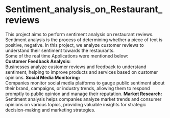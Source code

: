 # Sentiment_analysis_on_Restaurant_reviews
This project aims to perform sentiment analysis on restaurant reviews. Sentiment analysis is the process of determining whether a piece of text is positive, negative. In this project, we analyze customer reviews to understand their sentiment towards the restaurants.<br>
Some of the real time Applications were mentioned below:<br>
**Customer Feedback Analysis:**
<br>
Businesses analyze customer reviews and feedback to understand sentiment, helping to improve products and services based on customer opinions.
**Social Media Monitoring:**
<br>
Companies monitor social media platforms to gauge public sentiment about their brand, campaigns, or industry trends, allowing them to respond promptly to public opinion and manage their reputation.
**Market Research:**
<br>
Sentiment analysis helps companies analyze market trends and consumer opinions on various topics, providing valuable insights for strategic decision-making and marketing strategies.

